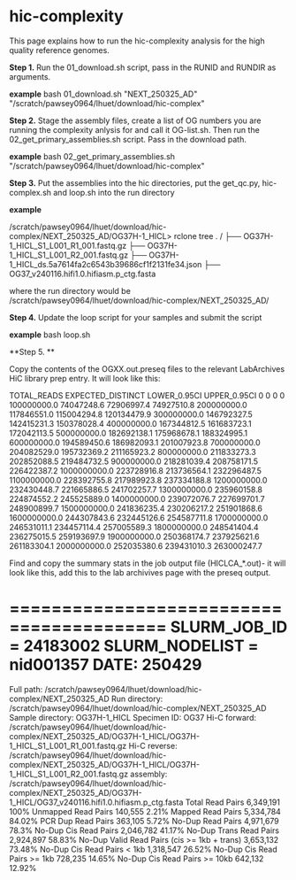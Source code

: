 # hic-complexity

This page explains how to run the hic-complexity analysis for the high quality reference genomes.

**Step 1.** Run the 01_download.sh script, pass in the RUNID and RUNDIR as arguments. 

**example**
bash 01_download.sh "NEXT_250325_AD" "/scratch/pawsey0964/lhuet/download/hic-complex"

**Step 2.** Stage the assembly files, create a list of OG numbers you are running the complexity anlysis for and call it OG-list.sh. Then run the 02_get_primary_assemblies.sh script. Pass in the download path. 

**example**
bash 02_get_primary_assemblies.sh "/scratch/pawsey0964/lhuet/download/hic-complex"

**Step 3.** Put the assemblies into the hic directories, put the get_qc.py, hic-complex.sh and loop.sh into the run directory 

**example**

/scratch/pawsey0964/lhuet/download/hic-complex/NEXT_250325_AD/OG37H-1_HICL> rclone tree .
/
├── OG37H-1_HICL_S1_L001_R1_001.fastq.gz
├── OG37H-1_HICL_S1_L001_R2_001.fastq.gz
├── OG37H-1_HICL_ds.5a7614fa2c6543b39686cf1f2131fe34.json
├── OG37_v240116.hifi1.0.hifiasm.p_ctg.fasta

where the run directory would be
/scratch/pawsey0964/lhuet/download/hic-complex/NEXT_250325_AD/

**Step 4.** Update the loop script for your samples and submit the script

**example** 
bash loop.sh

**Step 5. **

Copy the contents of the OGXX.out.preseq files to the relevant LabArchives HiC library prep entry. It will look like this:

TOTAL_READS        EXPECTED_DISTINCT        LOWER_0.95CI        UPPER_0.95CI
0        0        0        0
100000000.0        74047248.6        72906997.4        74927510.8
200000000.0        117846551.0        115004294.8        120134479.9
300000000.0        146792327.5        142415231.3        150378028.4
400000000.0        167344812.5        161683723.1        172042113.5
500000000.0        182692138.1        175968678.1        188324995.1
600000000.0        194589450.6        186982093.1        201007923.8
700000000.0        204082529.0        195732369.2        211165923.2
800000000.0        211833273.3        202852088.5        219484732.5
900000000.0        218281039.4        208758171.5        226422387.2
1000000000.0        223728916.8        213736564.1        232296487.5
1100000000.0        228392755.8        217989923.8        237334188.8
1200000000.0        232430448.7        221665886.5        241702257.7
1300000000.0        235960158.8        224874552.2        245525889.0
1400000000.0        239072076.7        227699701.7        248900899.7
1500000000.0        241836235.4        230206217.2        251901868.6
1600000000.0        244307843.6        232445126.6        254587711.8
1700000000.0        246531011.1        234457114.4        257005589.3
1800000000.0        248541404.4        236275015.5        259193697.9
1900000000.0        250368174.7        237925621.6        261183304.1
2000000000.0        252035380.6        239431010.3        263000247.7


Find and copy the summary stats in the job output file (HICLCA_*.out)- it will look like this, add this to the lab archivives page with the preseq output. 

=========================================
SLURM_JOB_ID = 24183002
SLURM_NODELIST = nid001357
DATE: 250429
=========================================
Full path: /scratch/pawsey0964/lhuet/download/hic-complex/NEXT_250325_AD
Run directory: /scratch/pawsey0964/lhuet/download/hic-complex/NEXT_250325_AD
Sample directory: OG37H-1_HICL
Specimen ID: OG37
Hi-C forward: /scratch/pawsey0964/lhuet/download/hic-complex/NEXT_250325_AD/OG37H-1_HICL/OG37H-1_HICL_S1_L001_R1_001.fastq.gz
Hi-C reverse: /scratch/pawsey0964/lhuet/download/hic-complex/NEXT_250325_AD/OG37H-1_HICL/OG37H-1_HICL_S1_L001_R2_001.fastq.gz
assembly: /scratch/pawsey0964/lhuet/download/hic-complex/NEXT_250325_AD/OG37H-1_HICL/OG37_v240116.hifi1.0.hifiasm.p_ctg.fasta
Total Read Pairs                              6,349,191  100%
Unmapped Read Pairs                           140,555    2.21%
Mapped Read Pairs                             5,334,784  84.02%
PCR Dup Read Pairs                            363,105    5.72%
No-Dup Read Pairs                             4,971,679  78.3%
No-Dup Cis Read Pairs                         2,046,782  41.17%
No-Dup Trans Read Pairs                       2,924,897  58.83%
No-Dup Valid Read Pairs (cis >= 1kb + trans)  3,653,132  73.48%
No-Dup Cis Read Pairs < 1kb                   1,318,547  26.52%
No-Dup Cis Read Pairs >= 1kb                  728,235    14.65%
No-Dup Cis Read Pairs >= 10kb                 642,132    12.92%

